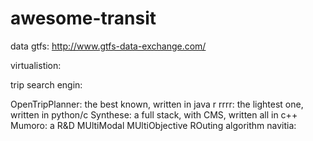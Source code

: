 # awesome-transit

data
gtfs:
http://www.gtfs-data-exchange.com/


virtualistion:


trip search engin:

OpenTripPlanner: the best known, written in java  r
rrrr: the lightest one, written in python/c
Synthese: a full stack, with CMS, written all in c++
Mumoro: a R&D MUltiModal MUltiObjective ROuting algorithm
navitia: 
